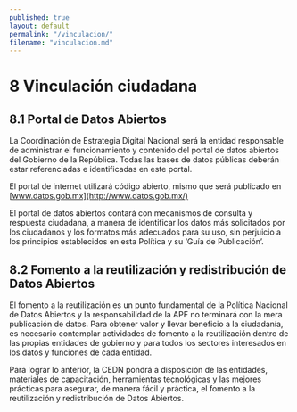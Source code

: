 ```yaml
---
published: true
layout: default
permalink: "/vinculacion/"
filename: "vinculacion.md"
---
```


# 8 Vinculación ciudadana

## 8.1  Portal de Datos Abiertos

La Coordinación de Estrategia Digital Nacional será la entidad responsable de administrar el funcionamiento y contenido del portal de datos abiertos del Gobierno de la República. Todas las bases de datos públicas deberán estar referenciadas e identificadas en este portal.

El portal de internet utilizará código abierto, mismo que será publicado en [www.datos.gob.mx](http://www.datos.gob.mx/)

El portal de datos abiertos contará con mecanismos de consulta y respuesta ciudadana, a manera de identificar los datos más solicitados por los ciudadanos y los formatos más adecuados para su uso, sin perjuicio a los principios establecidos en esta Política y su ‘Guía de Publicación’.

## 8.2  Fomento a la reutilización y redistribución de Datos Abiertos

El fomento a la reutilización es un punto fundamental de la Política Nacional de Datos Abiertos y la responsabilidad de la APF no terminará con la mera publicación de datos. Para obtener valor y llevar beneficio a la ciudadanía, es necesario contemplar actividades de fomento a la reutilización dentro de las propias entidades de gobierno y para todos los sectores interesados en los datos y funciones de cada entidad.

Para lograr lo anterior, la CEDN pondrá a disposición de las entidades, materiales de capacitación, herramientas tecnológicas y las mejores prácticas para asegurar, de manera fácil y práctica, el fomento a la reutilización y redistribución de Datos Abiertos.


